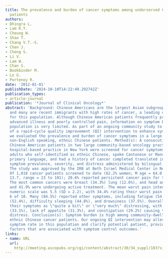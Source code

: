```yaml
---
title: The prevalence and burden of cancer symptoms among underserved Chinese American
  patients
authors:
- Dhingra L.
- Lam K.Y.
- Cheung W.
- Shao T.
- Chang V.T.-S.
- Chen J.
- Cheng S.
- Li V.
- Lam W.
- Chan S.
- Bookbinder M.
- Lo G.
- Portenoy R.
date: '2012-01-01'
publishDate: '2024-10-10T14:22:49.292742Z'
publication_types:
- article-journal
publication: '*Journal of Clinical Oncology*'
abstract: 'Background: Chinese Americans are the largest Asian subgroup in the U.S.,
  and many are recent immigrants with high rates of cancer, a leading cause of death
  for this population. Although Chinese American patients frequently present with
  advanced illness and poorly controlled pain, information on symptom burden in this
  population is very limited. As part of an ongoing community study to test the effectiveness
  of a rapid-cycle quality improvement (QI) intervention to enhance symptom management,
  we evaluated the prevalence and burden of cancer symptoms in a large sample of first-generation,
  non-English speaking, ethnic Chinese patients. Method(s): A consecutive sample of
  Chinese American patients in two large community-based oncology practices and one
  hospital-based practice in New York were screened for cancer symptoms. Eligible
  adults who self-identified as ethnic Chinese, spoke Cantonese or Mandarin as their
  primary language, and had a history of cancer completed translated instruments assessing
  symptom prevalence, severity, and distress administered by bilingual research assistants.
  The study was approved by the IRB at Beth Israel Medical Center in New York. Result(s):
  Of 1,018 cancer patients screened to date (62.2% women; M age = 64.0 years (SD =
  13.7, range = 23 to 101); 20.6% reported persistent cancer pain for the past month.
  The most common cancers were breast (34.3%) lung (12.6%), and head and neck (11.8%)
  and 41.9% were undergoing active treatment. The mean worst pain intensity on a 0-10
  numeric scale was 5.5 (SD = 2.2), with 34.4% rating their worst pain as textgreater
  6 of 10. Many (84.5%) reported other symptoms, including fatigue (54.4%), dry mouth
  (52.4%), difficulty sleeping (44.8%), and drowsiness (37.5%). Overall, 32.7% rated
  their symptoms as \"quite a bit\" or \"very much\" distressing, with sleep disturbance
  (33.1%), lack of appetite (31.3%), and constipation (29.2%) causing the most severe
  distress. Conclusion(s): Symptom burden is high among community-dwelling, economically-disadvantaged
  ethnic Chinese cancer patients. Our ongoing QI intervention may alleviate the high
  symptom rate in this population and clarify potential patient, provider, and system-related
  factors that are associated with symptom control outcomes.'
links:
- name: URL
  url: 
    http://meeting.ascopubs.org/cgi/content/abstract/30/34_suppl/103?sid=014a97b9-9e8d-421b-8ff7-ea1ab05dc98c
---
```

